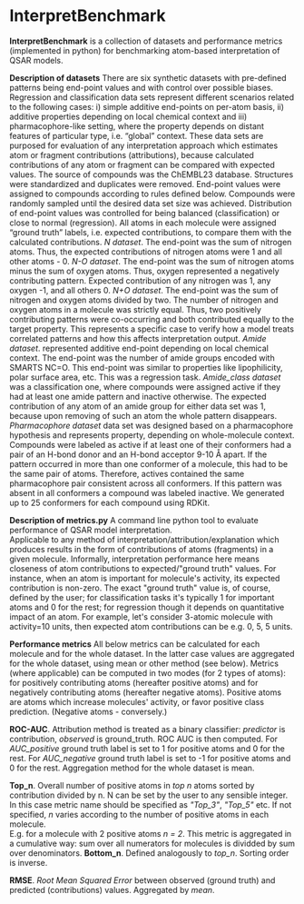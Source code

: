 # InterpretBenchmark

**InterpretBenchmark** is a collection of  datasets and performance metrics (implemented in python) for benchmarking atom-based interpretation of QSAR models.

**Description of datasets**
There are six synthetic datasets with pre-defined patterns being end-point values and with control over possible biases. Regression and classification data sets represent different scenarios related to the following cases: i) simple additive end-points on per-atom basis, ii) additive properties depending on local chemical context and iii) pharmacophore-like setting, where the property depends on distant features of particular type, i.e. “global” context. These data sets are purposed for evaluation of any interpretation approach which estimates atom or fragment contributions (attributions), because calculated contributions of any atom or fragment can be compared with expected values. The source of compounds was the ChEMBL23 database. Structures were standardized and duplicates were removed. End-point values were assigned to compounds according to rules defined below. Compounds were randomly sampled until the desired data set size was achieved. Distribution of end-point values was controlled for being balanced (classification) or close to normal (regression). All atoms in each molecule were assigned “ground truth” labels, i.e. expected contributions, to compare them with the calculated contributions.
*N dataset*. The end-point was the sum of nitrogen atoms. Thus, the expected contributions of nitrogen atoms were 1 and all other atoms - 0.
*N-O dataset*. The end-point was the sum of nitrogen atoms minus the sum of oxygen atoms. Thus, oxygen represented a negatively contributing pattern. Expected contribution of any nitrogen was 1, any oxygen -1, and all others 0.
*N+O dataset*. The end-point was the sum of nitrogen and oxygen atoms divided by two. The number of nitrogen and oxygen atoms in a molecule was strictly equal. Thus, two positively contributing patterns were co-occurring and both contributed equally to the target property. This represents a specific case to verify how a model treats correlated patterns and how this affects interpretation output.
*Amide dataset*. represented additive end-point depending on local chemical context. The end-point  was the number of amide groups encoded with SMARTS NC=O.  This end-point was similar to properties like lipophilicity, polar surface area, etc. This was a regression task.
*Amide_class dataset* was a classification one, where compounds were assigned active if they had at least one amide pattern and inactive otherwise. The expected contribution of any atom of an amide group for either data set was 1, because upon removing of such an atom the whole pattern disappears.
*Pharmacophore dataset* data set was designed based on a pharmacophore hypothesis and represents property, depending on whole-molecule context. Compounds were labeled as active if at least one of their conformers had a pair of an H-bond donor and an H-bond acceptor 9-10 Å apart. If the pattern occurred in more than one conformer of a molecule, this had to be the same pair of atoms. Therefore, actives contained the same pharmacophore pair consistent across all conformers. If this pattern was absent in all conformers a compound was labeled inactive. We generated up to 25 conformers for each compound using RDKit. 


**Description of metrics.py**
A command line python tool to evaluate performance of QSAR model interpretation.  
Applicable to any method of interpretation/attribution/explanation which produces results in the form of contributions of atoms (fragments) in a given molecule.
Informally, interpretation performance here means closeness of atom contributions to expected/"ground truth"
values. For instance, when an atom is important for molecule's activity, its expected contribution is
non-zero. The exact "ground truth" value is, of course, defined by the user; for classification tasks it's typically 1 for important atoms and 0 for the rest;
for regression though it depends on quantitative impact of an atom. For example, let's consider  3-atomic molecule with activity=10 units, then  expected atom contributions can be e.g. 0, 5, 5 units.

**Performance metrics**
All below metrics can be calculated for each molecule and for the whole dataset.
In the latter case values are aggregated for the whole dataset, using mean or other method (see below).
Metrics (where applicable) can be computed  in two modes (for 2 types of atoms):
for positively contributing atoms (hereafter positive atoms) and for negatively contributing atoms
(hereafter negative atoms). Positive atoms are atoms which increase molecules' activity, or favor positive class prediction. (Negative atoms - conversely.)

**ROC-AUC**.  Attribution method is treated as a binary classifier: *predictor* is contribution, *observed* is
ground_truth. ROC AUC is then computed. For *AUC_positive*   ground truth label is set to 1 for positive atoms and 0 for the rest.
For *AUC_negative* ground truth label is set to -1 for positive atoms and 0 for the rest. Aggregation method for the whole dataset is mean.

**Top_n**. Overall number of positive atoms in *top n*  atoms sorted by contribution divided by n. N can be  set by the user to any sensible integer. In this case metric name should be specified as *"Top_3"*, *"Top_5"* etc. If not specified, *n* varies according to the number of positive atoms in each molecule.  
E.g.  for a molecule with 2 positive atoms *n = 2*. This metric is aggregated in a  cumulative  way: sum over all numerators for molecules is dividded by sum over denominators.
**Bottom_n**. Defined analogously to *top_n*. Sorting order is inverse.

**RMSE**. *Root Mean Squared Error* between observed (ground truth) and predicted (contributions) values. Aggregated by *mean*.
